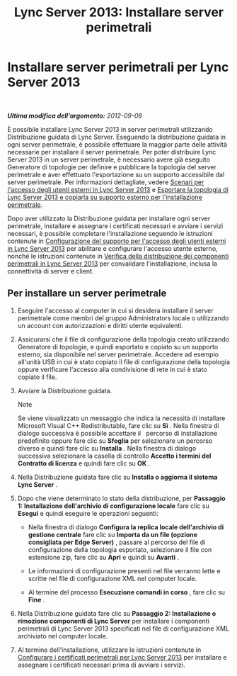 ﻿---
title: 'Lync Server 2013: Installare server perimetrali'
TOCTitle: Installare server perimetrali
ms:assetid: 1655ab69-3899-4ee4-a1cc-8243bc1bfa0f
ms:mtpsurl: https://technet.microsoft.com/it-it/library/Gg398230(v=OCS.15)
ms:contentKeyID: 49299794
ms.date: 08/24/2015
mtps_version: v=OCS.15
ms.translationtype: HT
---

# Installare server perimetrali per Lync Server 2013

 

_**Ultima modifica dell'argomento:** 2012-09-08_

È possibile installare Lync Server 2013 in server perimetrali utilizzando Distribuzione guidata di Lync Server. Eseguendo la distribuzione guidata in ogni server perimetrale, è possibile effettuare la maggior parte delle attività necessarie per installare il server perimetrale. Per poter distribuire Lync Server 2013 in un server perimetrale, è necessario avere già eseguito Generatore di topologie per definire e pubblicare la topologia del server perimetrale e aver effettuato l'esportazione su un supporto accessibile dal server perimetrale. Per informazioni dettagliate, vedere [Scenari per l'accesso degli utenti esterni in Lync Server 2013](lync-server-2013-scenarios-for-external-user-access.md) e [Esportare la topologia di Lync Server 2013 e copiarla su supporto esterno per l'installazione perimetrale](lync-server-2013-export-your-topology-and-copy-it-to-external-media-for-edge-installation.md).

Dopo aver utilizzato la Distribuzione guidata per installare ogni server perimetrale, installare e assegnare i certificati necessari e avviare i servizi necessari, è possibile completare l'installazione seguendo le istruzioni contenute in [Configurazione del supporto per l'accesso degli utenti esterni in Lync Server 2013](lync-server-2013-configuring-support-for-external-user-access.md) per abilitare e configurare l'accesso utente esterno, nonché le istruzioni contenute in [Verifica della distribuzione dei componenti perimetrali in Lync Server 2013](lync-server-2013-verifying-your-edge-deployment.md) per convalidare l'installazione, inclusa la connettività di server e client.

## Per installare un server perimetrale

1.  Eseguire l'accesso al computer in cui si desidera installare il server perimetrale come membri del gruppo Administrators locale o utilizzando un account con autorizzazioni e diritti utente equivalenti.

2.  Assicurarsi che il file di configurazione della topologia creato utilizzando Generatore di topologie, e quindi esportato e copiato su un supporto esterno, sia disponibile nel server perimetrale. Accedere ad esempio all'unità USB in cui è stato copiato il file di configurazione della topologia oppure verificare l'accesso alla condivisione di rete in cui è stato copiato il file.

3.  Avviare la Distribuzione guidata.
    

    > [!NOTE]
    > Se viene visualizzato un messaggio che indica la necessità di installare Microsoft Visual C++ Redistributable, fare clic su <STRONG>Sì</STRONG> . Nella finestra di dialogo successiva è possibile accettare il &nbsp; percorso di installazione predefinito oppure fare clic su <STRONG>Sfoglia</STRONG> per selezionare un percorso diverso e quindi fare clic su <STRONG>Installa</STRONG> . Nella finestra di dialogo successiva selezionare la casella di controllo <STRONG>Accetto i termini del Contratto di licenza</STRONG> e quindi fare clic su <STRONG>OK</STRONG> .



4.  Nella Distribuzione guidata fare clic su **Installa o aggiorna il sistema Lync Server** .

5.  Dopo che viene determinato lo stato della distribuzione, per **Passaggio 1: Installazione dell'archivio di configurazione locale** fare clic su **Esegui** e quindi eseguire le operazioni seguenti:
    
      - Nella finestra di dialogo **Configura la replica locale dell'archivio di gestione centrale** fare clic su **Importa da un file (opzione consigliata per Edge Server)** , passare al percorso del file di configurazione della topologia esportato, selezionare il file con estensione zip, fare clic su **Apri** e quindi su **Avanti** .
    
      - Le informazioni di configurazione presenti nel file verranno lette e scritte nel file di configurazione XML nel computer locale.
    
      - Al termine del processo **Esecuzione comandi in corso** , fare clic su **Fine** .

6.  Nella Distribuzione guidata fare clic su **Passaggio 2: Installazione o rimozione componenti di Lync Server** per installare i componenti perimetrali di Lync Server 2013 specificati nel file di configurazione XML archiviato nel computer locale.

7.  Al termine dell'installazione, utilizzare le istruzioni contenute in [Configurare i certificati perimetrali per Lync Server 2013](lync-server-2013-set-up-edge-certificates.md) per installare e assegnare i certificati necessari prima di avviare i servizi.

